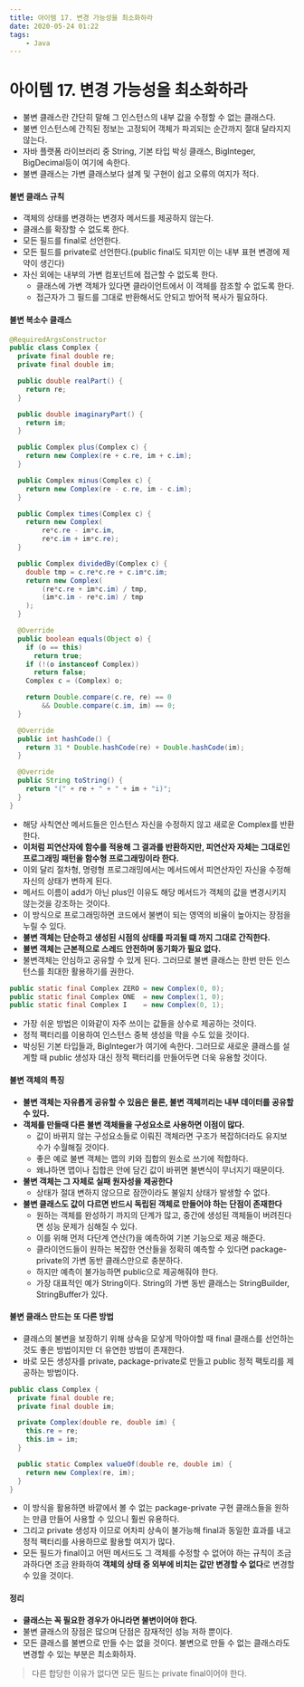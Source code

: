 ```yaml
---
title: 아이템 17. 변경 가능성을 최소화하라
date: 2020-05-24 01:22
tags:
    - Java
---
```


# 아이템 17. 변경 가능성을 최소화하라
- 불변 클래스란 간단히 말해 그 인스턴스의 내부 값을 수정할 수 없는 클래스다.
- 불변 인스턴스에 간직된 정보는 고정되어 객체가 파괴되는 순간까지 절대 달라지지 않는다.
- 자바 플랫폼 라이브러리 중 String, 기본 타입 박싱 클래스, BigInteger, BigDecimal등이 여기에 속한다.
- 불변 클래스는 가변 클래스보다 설계 및 구현이 쉽고 오류의 여지가 적다.

#### 불변 클래스 규칙
- 객체의 상태를 변경하는 변경자 메서드를 제공하지 않는다.
- 클래스를 확장할 수 없도록 한다.
- 모든 필드를 final로 선언한다.
- 모든 필드를 private로 선언한다.(public final도 되지만 이는 내부 표현 변경에 제약이 생긴다)
- 자신 외에는 내부의 가변 컴포넌트에 접근할 수 없도록 한다.
    - 클래스에 가변 객체가 있다면 클라이언트에서 이 객체를 참조할 수 없도록 한다.
    - 접근자가 그 필드를 그대로 반환해서도 안되고 방어적 복사가 필요하다.
    

#### 불변 복소수 클래스
```java
@RequiredArgsConstructor
public class Complex {
  private final double re;
  private final double im;

  public double realPart() {
    return re;
  }

  public double imaginaryPart() {
    return im;
  }

  public Complex plus(Complex c) {
    return new Complex(re + c.re, im + c.im);
  }

  public Complex minus(Complex c) {
    return new Complex(re - c.re, im - c.im);
  }

  public Complex times(Complex c) {
    return new Complex(
        re*c.re - im*c.im,
        re*c.im + im*c.re);
  }

  public Complex dividedBy(Complex c) {
    double tmp = c.re*c.re + c.im*c.im;
    return new Complex(
        (re*c.re + im*c.im) / tmp,
        (im*c.im - re*c.im) / tmp
    );
  }

  @Override
  public boolean equals(Object o) {
    if (o == this)
      return true;
    if (!(o instanceof Complex))
      return false;
    Complex c = (Complex) o;

    return Double.compare(c.re, re) == 0
        && Double.compare(c.im, im) == 0;
  }

  @Override
  public int hashCode() {
    return 31 * Double.hashCode(re) + Double.hashCode(im);
  }

  @Override
  public String toString() {
    return "(" + re + " + " + im + "i)";
  }
}
```
- 해당 사칙연산 메서드들은 인스턴스 자신을 수정하지 않고 새로운 Complex를 반환한다.
- **이처럼 피연산자에 함수를 적용해 그 결과를 반환하지만, 피연산자 자체는 그대로인 프로그래밍 패턴을 함수형 프로그래밍이라 한다.**
- 이외 달리 절차형, 명령형 프로그래밍에서는 메서드에서 피연산자인 자신을 수정해 자신의 상태가 변하게 된다.
- 메서드 이름이 add가 아닌 plus인 이유도 해당 메서드가 객체의 값을 변경시키지 않는것을 강조하는 것이다.
- 이 방식으로 프로그래밍하면 코드에서 불변이 되는 영역의 비율이 높아지는 장점을 누릴 수 있다.
- **불변 객체는 단순하고 생성된 시점의 상태를 파괴될 떄 까지 그대로 간직한다.**
- **불변 객체는 근본적으로 스레드 안전하며 동기화가 필요 없다.**
- 불변객체는 안심하고 공유할 수 있게 된다. 그러므로 불변 클래스는 한번 만든 인스턴스를 최대한 활용하기를 권한다.

```java
public static final Complex ZERO = new Complex(0, 0);
public static final Complex ONE  = new Complex(1, 0);
public static final Complex I    = new Complex(0, 1);
```
- 가장 쉬운 방법은 이와같이 자주 쓰이는 값들을 상수로 제공하는 것이다.
- 정적 팩터리를 이용하여 인스턴스 중복 생성을 막을 수도 있을 것이다.
- 박싱된 기본 타입들과, BigInteger가 여기에 속한다. 그러므로 새로운 클래스를 설계할 때 public 생성자 대신 정적 팩터리를 만들어두면 더욱 유용할 것이다.

#### 불변 객체의 특징
- **불변 객체는 자유롭게 공유할 수 있음은 물론, 불변 객체끼리는 내부 데이터를 공유할 수 있다.**
- **객체를 만들때 다른 불변 객체들을 구성요소로 사용하면 이점이 많다.**
    - 값이 바뀌지 않는 구성요소들로 이뤄진 객체라면 구조가 복잡하더라도 유지보수가 수월해질 것이다.
    - 좋은 예로 불변 객체는 맵의 키와 집합의 원소로 쓰기에 적합하다.
    - 왜냐하면 맵이나 집합은 안에 담긴 값이 바뀌면 불변식이 무너지기 때문이다.
- **불변 객체는 그 자체로 실패 원자성을 제공한다**
    - 상태가 절대 변하지 않으므로 잠깐이라도 불일치 상태가 발생할 수 없다.
- **불변 클래스도 값이 다르면 반드시 독립된 객체로 만들어야 하는 단점이 존재한다**
    - 원하는 객체를 완성하기 까지의 단계가 많고, 중간에 생성된 객체들이 버려진다면 성능 문제가 심해질 수 있다.
    - 이를 위해 먼저 다단계 연산(?)을 예측하여 기본 기능으로 제공 해준다.
    - 클라이언드들이 원하는 복잡한 연산들을 정확히 예측할 수 있다면 package-private의 가변 동반 클래스만으로 충분하다.
    - 하지만 예측이 불가능하면 public으로 제공해줘야 한다.
    - 가장 대표적인 예가 String이다. String의 가변 동반 클래스는 StringBuilder, StringBuffer가 있다.
    
#### 불변 클래스 만드는 또 다른 방법
- 클래스의 불변을 보장하기 위해 상속을 모샇게 막아야할 때 final 클래스를 선언하는 것도 좋은 방법이지만 더 유연한 방법이 존재한다.
- 바로 모든 생성자를 private, package-private로 만들고 public 정적 팩토리를 제공하는 방법이다.

```java
public class Complex {
  private final double re;
  private final double im;

  private Complex(double re, double im) {
    this.re = re;
    this.im = im;
  }

  public static Complex valueOf(double re, double im) {
    return new Complex(re, im);
  }
}
```
- 이 방식을 활용하면 바깥에서 볼 수 없는 package-private 구현 클래스들을 원하는 만큼 만들어 사용할 수 있으니 훨씬 유용하다.
- 그리고 private 생성자 이므로 어차피 상속이 불가능해 final과 동일한 효과를 내고 정적 팩터리를 사용하므로 활용할 여지가 많다.
- 모든 필드가 final이고 어떤 메서드도 그 객체를 수정할 수 없어야 하는 규칙이 조금 과하다면 조금 완화하여 **객체의 상태 중 외부에 비치는 값만 변경할 수 없다**로 변경할 수 있을 것이다.
 
#### 정리
- **클래스는 꼭 필요한 경우가 아니라면 불변이어야 한다.**
- 불변 클래스의 장점은 많으며 단점은 잠재적인 성능 저하 뿐이다.
- 모든 클래스를 불변으로 만들 수는 없을 것이다. 불변으로 만들 수 없는 클래스라도 변경할 수 있는 부분은 최소화하자.

> 다른 합당한 이유가 없다면 모든 필드는 private final이어야 한다.
    